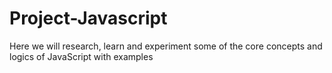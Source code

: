 # Project-Javascript
Here we will research, learn and experiment some of the core concepts and logics of JavaScript with examples

